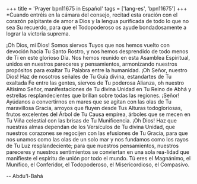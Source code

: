 +++
title = 'Prayer bpn11675 in Español'
tags = ['lang-es', 'bpn11675']
+++
*Cuando entréis en la cámara del consejo, recitad esta oración con el corazón palpitante de amor a Dios y la lengua purificada de todo lo que no sea Su recuerdo, para que el Todopoderoso os ayude bondadosamente a lograr la victoria suprema.

¡Oh Dios, mi Dios! Somos siervos Tuyos que nos hemos vuelto con devoción hacia Tu Santo Rostro, y nos hemos desprendido de todo menos de Ti en este glorioso Día. Nos hemos reunido en esta Asamblea Espiritual, unidos en nuestros pareceres y pensamientos, armonizando nuestros propósitos para exaltar Tu Palabra entre la humanidad. ¡Oh Señor, nuestro Dios! Haz de nosotros señales de Tu Guía divina, estandartes de Tu exaltada Fe entre las gentes, siervos de Tu poderosa Alianza, oh nuestro Altísimo Señor, manifestaciones de Tu divina Unidad en Tu Reino de Abhá y estrellas resplandecientes que brillan sobre todas las regiones. ¡Señor! Ayúdanos a convertirnos en mares que se agitan con las olas de Tu maravillosa Gracia, arroyos que fluyen desde Tus Alturas todogloriosas, frutos excelentes del Árbol de Tu Causa empírea, árboles que se mecen en Tu Viña celestial con las brisas de Tu Munificencia. ¡Oh Dios! Haz que nuestras almas dependan de los Versículos de Tu divina Unidad, que nuestros corazones se regocijen con las efusiones de Tu Gracia, para que nos unamos como las olas de un solo mar y nos fundamos como los rayos de Tu Luz resplandeciente; para que nuestros pensamientos, nuestros pareceres y nuestros sentimientos se conviertan en una sola rea-lidad que manifieste el espíritu de unión por todo el mundo. Tú eres el Magnánimo, el Munífico, el Conferidor, el Todopoderoso, el Misericordioso, el Compasivo.

-- Abdu'l-Bahá
